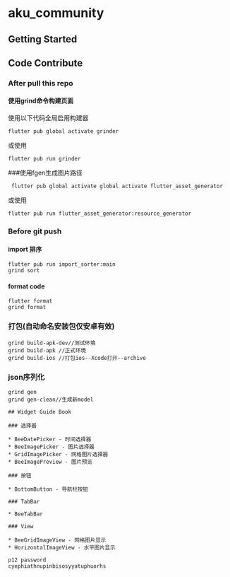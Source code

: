 # aku_community

## Getting Started

## Code Contribute

### After pull this repo

#### 使用grind命令构建页面
使用以下代码全局启用构建器
```shell
flutter pub global activate grinder
```
或使用
```shell
flutter pub run grinder
```
###使用fgen生成图片路径
```shell
 flutter pub global activate global activate flutter_asset_generator
```
或使用
```shell
flutter pub run flutter_asset_generator:resource_generator

```
### Before git push

#### import 排序

```shell
flutter pub run import_sorter:main
grind sort
```

#### format code

```shell
flutter format
grind format
```
### 打包(自动命名安装包仅安卓有效)
```shell
grind build-apk-dev//测试环境
grind build-apk //正式环境
grind build-ios //打包ios--Xcode打开--archive
```
### json序列化
```shell
grind gen
grind gen-clean//生成新model

## Widget Guide Book

### 选择器

* BeeDatePicker - 时间选择器
* BeeImagePicker - 图片选择器
* GridImagePicker - 网格图片选择器
* BeeImagePreview - 图片预览

### 按钮

* BottomButton - 导航栏按钮

### TabBar

* BeeTabBar

### View

* BeeGridImageView - 网格图片显示
* HorizontalImageView - 水平图片显示

p12 password
cyephiathnupinbisosyyatuphuorhs

